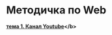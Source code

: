# Методичка по Web
<b>[тема 1. Канал Youtube]([https://github.com/mercuriaL-web/it-compot-web/blob/main/it-compot/%D0%9C%D0%B5%D1%82%D0%BE%D0%B4%D0%B8%D1%87%D0%BA%D0%B0%20%D0%BF%D0%BE%20Web.md](https://github.com/mercuriaL-web/it-compot-web/blob/main/it-compot/%D1%82%D0%B5%D0%BC%D0%B01_%D0%9A%D0%B0%D0%BD%D0%B0%D0%BB_Youtube.md))</b>
